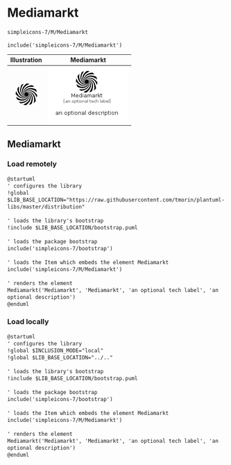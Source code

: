 # Mediamarkt


```text
simpleicons-7/M/Mediamarkt
```

```text
include('simpleicons-7/M/Mediamarkt')
```



| Illustration | Mediamarkt |
| :---: | :---: |
| ![illustration for Illustration](../../simpleicons-7/M/Mediamarkt.png) | ![illustration for Mediamarkt](../../simpleicons-7/M/Mediamarkt.Local.png) |




## Mediamarkt

### Load remotely
```plantuml
@startuml
' configures the library
!global $LIB_BASE_LOCATION="https://raw.githubusercontent.com/tmorin/plantuml-libs/master/distribution"

' loads the library's bootstrap
!include $LIB_BASE_LOCATION/bootstrap.puml

' loads the package bootstrap
include('simpleicons-7/bootstrap')

' loads the Item which embeds the element Mediamarkt
include('simpleicons-7/M/Mediamarkt')

' renders the element
Mediamarkt('Mediamarkt', 'Mediamarkt', 'an optional tech label', 'an optional description')
@enduml
```

### Load locally
```plantuml
@startuml
' configures the library
!global $INCLUSION_MODE="local"
!global $LIB_BASE_LOCATION="../.."

' loads the library's bootstrap
!include $LIB_BASE_LOCATION/bootstrap.puml

' loads the package bootstrap
include('simpleicons-7/bootstrap')

' loads the Item which embeds the element Mediamarkt
include('simpleicons-7/M/Mediamarkt')

' renders the element
Mediamarkt('Mediamarkt', 'Mediamarkt', 'an optional tech label', 'an optional description')
@enduml
```

